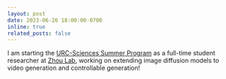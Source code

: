 ```yaml
---
layout: post
date: 2023-06-26 18:00:00-0700
inline: true
related_posts: false
---
```


I am starting the [URC-Sciences Summer Program](https://sciences.ugresearch.ucla.edu/programs-and-scholarships/urc-sciences-summer-program/) as a full-time student researcher at [Zhou Lab](https://boleizhou.github.io/), working on extending image diffusion models to video generation and controllable generation!